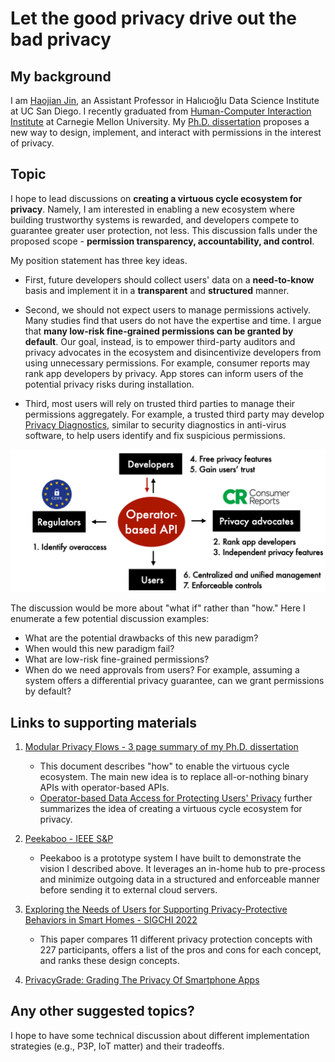 # Let the good privacy drive out the bad privacy



## My background

I am [Haojian Jin](http://haojianj.in/), an Assistant Professor in Halıcıoğlu Data Science Institute at UC San Diego. I recently graduated from [Human-Computer Interaction Institute](https://www.hcii.cmu.edu/) at Carnegie Mellon University. My [Ph.D. dissertation](http://haojianj.in/resource/pdf/modular-privacy-flows-short-summary.pdf) proposes a new way to design, implement, and interact with permissions in the interest of privacy. 



## Topic

I hope to lead discussions on **creating a virtuous cycle ecosystem for privacy**. Namely, I am interested in enabling a new ecosystem where building trustworthy systems is rewarded, and developers compete to guarantee greater user protection, not less.
This discussion falls under the proposed scope - **permission transparency, accountability, and control**.


My position statement has three key ideas.

- First, future developers should collect users' data on a **need-to-know** basis and implement it in a **transparent** and **structured** manner.

- Second, we should not expect users to manage permissions actively. Many studies find that users do not have the expertise and time. I argue that **many low-risk fine-grained permissions can be granted by default**. Our goal, instead, is to empower third-party auditors and privacy advocates in the ecosystem and disincentivize developers from using unnecessary permissions. For example, consumer reports may rank app developers by privacy. App stores can inform users of the potential privacy risks during installation. 

- Third, most users will rely on trusted third parties to manage their permissions aggregately. For example, a trusted third party may develop [Privacy Diagnostics](http://haojianj.in/resource/pdf/privacy-speeddating.pdf), similar to security
diagnostics in anti-virus software, to help users identify and fix suspicious permissions. 

![Let the good privacy drive out the bad privacy](Jin-thumbnail.png)


The discussion would be more about "what if" rather than "how." 
Here I enumerate a few potential discussion examples: 

- What are the potential drawbacks of this new paradigm?
- When would this new paradigm fail?
- What are low-risk fine-grained permissions? 
- When do we need approvals from users? For example, assuming a system offers a differential privacy guarantee, can we grant permissions by default? 


## Links to supporting materials

1. [Modular Privacy Flows - 3 page summary of my Ph.D. dissertation](http://haojianj.in/resource/pdf/modular-privacy-flows-short-summary.pdf) 
    - This document describes "how" to enable the virtuous cycle ecosystem. The main new idea is to replace all-or-nothing binary APIs with operator-based APIs.  
    - [Operator-based Data Access for Protecting Users' Privacy](http://haojianj.in/presentations/2022-09-15-HDSI-industry.pdf) further summarizes the idea of creating a virtuous cycle ecosystem for privacy. 

2. [Peekaboo - IEEE S&P](http://haojianj.in/resource/pdf/peekaboo-oakland22.pdf)
    - Peekaboo is a prototype system I have built to demonstrate the vision I described above. It leverages an in-home hub to pre-process and minimize outgoing data in a structured and enforceable manner before sending it to external cloud servers.

3. [Exploring the Needs of Users for Supporting Privacy-Protective Behaviors in Smart Homes - SIGCHI 2022](http://haojianj.in/resource/pdf/privacy-speeddating.pdf)
    - This paper compares 11 different privacy protection concepts with 227 participants, offers a list of the pros and cons for each concept, and ranks these design concepts.

4. [PrivacyGrade: Grading The Privacy Of Smartphone Apps](http://privacygrade.org/)


## Any other suggested topics?

I hope to have some technical discussion about different implementation strategies (e.g., P3P, IoT matter) and their tradeoffs. 